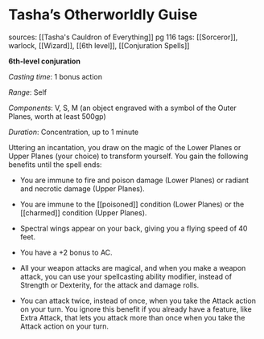 # Tasha’s Otherworldly Guise
sources: [[Tasha's Cauldron of Everything]] pg 116
tags: [[Sorceror]], warlock, [[Wizard]], [[6th level]], [[Conjuration Spells]]

**6th-level conjuration**

*Casting time*: 1 bonus action

*Range*: Self

*Components*: V, S, M (an object engraved with a symbol of the Outer Planes, worth at least 500gp)

*Duration*: Concentration, up to 1 minute

Uttering an incantation, you draw on the magic of the Lower Planes or Upper Planes (your choice) to transform yourself. You gain the following benefits until the spell ends:

 * You are immune to fire and poison damage (Lower Planes) or radiant and necrotic damage (Upper Planes).

 * You are immune to the [[poisoned]] condition (Lower Planes) or the [[charmed]] condition (Upper Planes).

 * Spectral wings appear on your back, giving you a flying speed of 40 feet.

 * You have a +2 bonus to AC.

 * All your weapon attacks are magical, and when you make a weapon attack, you can use your spellcasting ability modifier, instead of Strength or Dexterity, for the attack and damage rolls.

 * You can attack twice, instead of once, when you take the Attack action on your turn. You ignore this benefit if you already have a feature, like Extra Attack, that lets you attack more than once when you take the Attack action on your turn.
